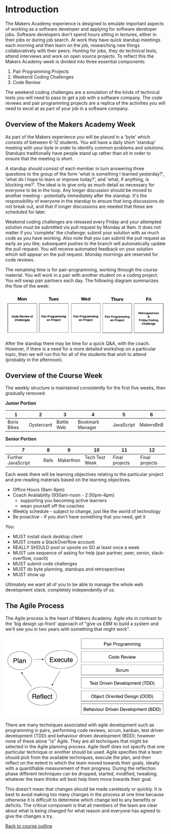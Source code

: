 Introduction
===========

The Makers Academy experience is designed to emulate important aspects of working as a software developer and applying for software developer jobs.  Software developers don't spend hours sitting in lectures, either in their jobs or during job search. At work they have quick standup meetings each morning and then learn on the job, researching new things collaboratively with their peers.  Hunting for jobs, they do technical tests, attend interviews and work on open source projects. To reflect this the Makers Academy week is divided into three essential components:

1. Pair Programming Projects
2. Weekend Coding Challenges
3. Code Review

The weekend coding challenges are a simulation of the kinds of technical tests you will need to pass to get a job with a software company.  The code reviews and pair programming projects are a replica of the activities you will need to excel at as part of your job in a software company.

Overview of the Makers Academy Week
-----------------------------------

As part of the Makers experience you will be placed in a 'byte' which consists of between 6-12 students.  You will have a daily short 'standup' meeting with your byte in order to identify common problems and solutions.  Standups traditionally have people stand up rather than sit in order to ensure that the meeting is short.

A standup should consist of each member in turn answering three questions to the group of the form 'what is something I learned yesterday?', 'what do I hope to learn or improve today?', and 'what, if anything, is blocking me?'.  The ideal is to give only as much detail as necessary for everyone to be in the loop.  Any longer discussion should be moved to another meeting - potentially immediately after the standup.  It's the responsibility of everyone in the standup to ensure that long discussions do not break out, and that if longer discussions are needed that these are scheduled for later.

Weekend coding challenges are released every Friday and your attempted solution must be submitted via pull request by Monday at 9am.  It does not matter if you 'complete' the challenge; submit your solution with as much code as you have working.  Also note that you can submit the pull request as early as you like; subsequent pushes to the branch will automatically update the pull request.  You will receive automated feedback on your solution which will appear on the pull request.  Monday mornings are reserved for code reviews.

The remaining time is for pair-programming, working through the course material.  You will work in a pair with another student on a coding project. You will swap pair partners each day.  The following diagram summarizes the flow of the week:

![Makers Week](images/makers-week.png)

After the standup there may be time for a quick Q&A, with the coach.  However, if there is a need for a more detailed workshop on a particular topic, then we will run this for all of the students that wish to attend (probably in the afternoon).

Overview of the Course Week
-------------------------

The weekly structure is maintained consistently for the first five weeks, then gradually removed:

**Junior Portion**

1             | 2          | 3          | 4                | 5          | 6         |
--------------|------------|------------|------------------|------------|-----------|
Boris Bikes   | Oystercard | Battle Web | Bookmark Manager | JavaScript | MakersBnB |


**Senior Portion**

7                  | 8     | 9         | 10             | 11             | 12             |
-------------------|-------|-----------|----------------|----------------|----------------|
Further JavaScript | Rails | Makerthon | Tech Test Week | Final projects | Final projects |


Each week there will be learning objectives relating to the particular project and pre-reading materials based on the learning objectives.

* Office Hours (9am-9pm)
* Coach Availability (930am-noon - 2:30pm-4pm)
  - supporting you becoming active learners
  - wean yourself off the coaches
* Weekly schedule - subject to change, just like the world of technology
* Be proactive - if you don't have something that you need, get it

You:

* MUST install slack desktop client
* MUST create a StackOverflow account
* REALLY SHOULD post or upvote on SO at least once a week
* MUST use sequence of asking for help (pair partner, peer, senior, slack-overflow, coach)
* MUST submit code challenges
* MUST do byte planning, standups and retrospectives
* MUST show up

Ultimately we want all of you to be able to manage the whole web development stack, completely independently of us.

The Agile Process
---------------

The Agile process is the heart of Makers Academy. Agile sits in contrast to the 'big design up-front' approach of "give us £8M to build a system and we'll see you in two years with something that might work".

![Agile Process](images/agile.png)

There are many techniques associated with agile development such as programming in pairs, performing code reviews, scrum, kanban, test driven development (TDD) and behaviour driven development (BDD); however none of these alone "is" Agile.  They are all techniques that might be selected in the Agile planning process.  Agile itself does not specify that one particular technique or another should be used.  Agile specifies that a team should pick from the available techniques, execute the plan, and then reflect on the extent to which the team moved towards their goals, ideally with a quantifiable measurement of their progress.  During the reflection phase different techniques can be dropped, started, modified, tweaking; whatever the team thinks will best help them move towards their goal.

This doesn't mean that changes should be made carelessly or quickly.  It is best to avoid making too many changes in the process at one time because otherwise it is difficult to determine which change led to any benefits or deficits.  The critical component is that all members of the team are clear about what is being changed for what reason and everyone has agreed to give the changes a try.

[Back to course outline](course_outline.md)
